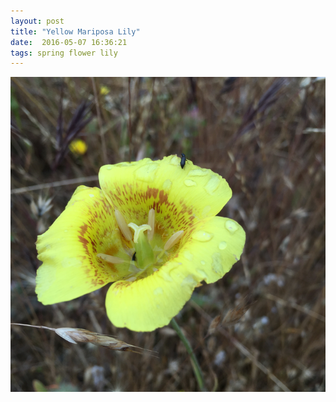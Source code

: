 ```yaml
---
layout: post
title: "Yellow Mariposa Lily"
date:  2016-05-07 16:36:21
tags: spring flower lily 
---
```


![Yellow Mariposy Lily](/images/yellow-mariposa-lily-2.png)

<!--more-->

